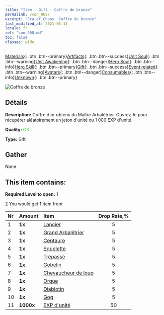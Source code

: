 ```yaml
---
title: "Item - Gift - Coffre de bronze"
permalink: /con_968/
excerpt: "Era of Chaos  Coffre de bronze"
last_modified_at: 2021-05-11
locale: fr
ref: "con_968.md"
toc: false
classes: wide
---
```

 [Materials](/ItemsFR/){: .btn .btn--primary}[Artifacts](/ItemsFR/Artifacts/){: .btn .btn--success}[Unit Soul](/ItemsFR/UnitSoul/){: .btn .btn--warning}[Unit Awakening](/ItemsFR/UnitAwakening/){: .btn .btn--danger}[Hero Soul](/ItemsFR/HeroSoul/){: .btn .btn--info}[Hero Skill](/ItemsFR/HeroSkill/){: .btn .btn--primary}[Gift](/ItemsFR/Gift/){: .btn .btn--success}[Event related](/ItemsFR/Events/){: .btn .btn--warning}[Avatars](/ItemsFR/Avatars/){: .btn .btn--danger}[Consumables](/ItemsFR/Consumables/){: .btn .btn--info}[Unknown](/ItemsFR/Unknown/){: .btn .btn--primary}

 ![Coffre de bronze](/images/t/i_50001.png)

## Détails
 **Description:** Coffre d'or obtenu du Maître Arbalétrier. Ouvrez-le pour récupérer aléatoirement un jeton d'unité ou 1 000 EXP d'unité.

 **Quality:** <span style="color: #32CD32">OK</span>

 **Type:** Gift

## Gather

  None

## This item contains:

 **Required Level to open:** 1

 2 You would get **1** item  from:

  | Nr | Amount |     Item    | Drop Rate,% |
  |:---|:-------|:------------|:---------:|
  | 1 |  **1x** | [Lancier](/ItemsFR/unt_190/) | 5 | 
  | 2 |  **1x** | [Grand Arbalétrier](/ItemsFR/unt_191/) | 5 | 
  | 3 |  **1x** | [Centaure](/ItemsFR/unt_199/) | 5 | 
  | 4 |  **1x** | [Squelette](/ItemsFR/unt_208/) | 5 | 
  | 5 |  **1x** | [Trépassé](/ItemsFR/unt_209/) | 5 | 
  | 6 |  **1x** | [Gobelin](/ItemsFR/unt_217/) | 5 | 
  | 7 |  **1x** | [Chevaucheur de loup](/ItemsFR/unt_218/) | 5 | 
  | 8 |  **1x** | [Orque](/ItemsFR/unt_219/) | 5 | 
  | 9 |  **1x** | [Diablotin](/ItemsFR/unt_226/) | 5 | 
  | 10 |  **1x** | [Gog](/ItemsFR/unt_227/) | 5 | 
  | 11 |  **1000x** | [EXP d'unité](/ItemsFR/con_902/) | 50 | 
